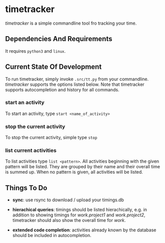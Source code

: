 # timetracker
*timetracker* is a simple commandline tool fro tracking your time.

## Dependencies And Requirements
It requires `python3` and `linux`.

## Current State Of Development
To run timetracker, simply invoke `.src/tt.py` from your commandline. *timetracker* supports the options listed below. Note that timetracker supports autocompletion and history for all commands.

### start an activity
To start an activity, type `start <name_of_activity>`

### stop the current activity
To stop the current activity, simple type `stop`

### list current activities
To list activities type `list <pattern>`. All activities beginning with the given pattern will be listed. They are grouped by their name and their overall time is summed up. When no pattern is given, all activities will be listed.

## Things To Do

+ **sync**: use rsync to download / upload your timings.db

+ **hierachical queries**: timings should be listed hierachically, e.g. in
  addition to showing timings for *work.project1* and *work.project2*, timetracker should also show the overall time for *work*.

+ **extended code completion**: activities already known by the database should
  be included in autocompletion.
